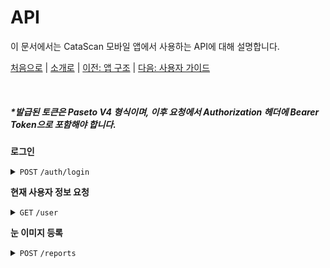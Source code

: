 # API

이 문서에서는 CataScan 모바일 앱에서 사용하는 API에 대해 설명합니다.

[처음으로](../overview.md) | 
[소개로](00_introduction.md) | 
[이전: 앱 구조](02_app_architecture.md) | 
[다음: 사용자 가이드](04_user_guide.md) 

<br>

##### *발급된 토큰은 Paseto V4 형식이며, 이후 요청에서 Authorization 헤더에 Bearer Token으로 포함해야 합니다.

**로그인**
<details>
  <summary><code>POST</code> <code>/auth/login</code></summary>
  
### Request
- Content-Type: `application/json`
- Body 예시
  
  ```json
  {
    "username": "test",
    "password": "qwerty"
  }
  ```

### Response
- Content-Type: `application/json`
- Body 예시

  ```json
  {
    "token": "v4.local.hc2V0b190b2tlbg"
  }
  ```
  <br>
</details>

**현재 사용자 정보 요청**
<details>
  <summary><code>GET</code> <code>/user</code></summary>
  
### Request
- Authorization: `Bearer v4.local.hc2V0b190b2tlbg`

### Responses
- Content-Type: `application/json`
- Body 예시

  ```json
  {
    "id": 353,
    "username": "LabSDAdmin",
    "email": "cs@labsd.net",
    "role": "admin",
    "institutionName": "LabSD"
  }
  ```
<br>
</details>

**눈 이미지 등록**
<details>
  <summary><code>POST</code> <code>/reports</code></summary>
  
### Request
- Content-Type: `multipart/form-data`
- Authorization: `Bearer v4.local.hc2V0b190b2tlbg`
- Parameters:
  
  | Parameter | Type | Description |
  |-----------|------|-------------|
  | `leftImage` | File | 왼쪽 눈 이미지 파일 |
  | `rightImage` | File | 오른쪽 눈 이미지 파일 |
  | `imageId` | String | 이름-성별 형태(ex. john doe=m 이나 jane doe=f, anit kumar=o) |
  | `leftAiResult` | String | 왼쪽 눈 모델 판별결과 ('lowRisk' 또는 'requiresAttention') |
  | `rightAiResult` | String | 오른쪽 눈 모델 판별결과 ('lowRisk' 또는 'requiresAttention') |
### Response
- Content-Type: `application/json`
- Body 예시
  ```json
  {
    "reportId": 2,
    "leftImageFilePath": "/reports/images/20250206/jane smith=female-L-e0ac.jpg",
    "rightImageFilePath": "/reports/images/20250206/jane smith=female-R-e0ac.png",
    "scanDate": "2025-02-06 12:50:50",
    "leftAiResult": "lowRisk",
    "rightAiResult": "requiresAttention",
    "imageIdentifier": "jane smith=female"
  }
  ```
</details>
